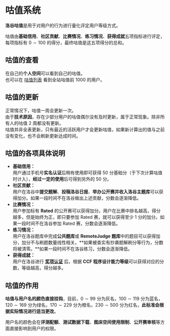 # 咕值系统

**洛谷咕值**是用于对用户的行为进行量化评定用户等级方式。

咕值由**基础信用**、**社区贡献**、**比赛情况**、**练习情况**、**获得成就**五项指标进行评定，每项指标有 $0 \sim 100$ 的得分，最终咕值是这五项得分的总和。

## 咕值的查看

在自己的**个人空间**可以看到自己的咕值。  
也可以在 [咕值列表](https://www.luogu.com.cn/ranking) 看到全站咕值前 $1000$ 的用户。

## 咕值的更新

正常情况下，咕值一周会更新一次。  
由于**技术原因**，存在少部分用户的咕值偶尔没有及时更新，属于正常现象。除非所有人的咕值 2 周都没有更新。  
咕值并非全表更新，只有最近的活跃用户才会更新咕值，如果新计算出的值与之前没有变化，也不会刷新更新达成时间。

## 咕值的各项具体说明

- **基础信用：**  
  用户通过手机号**实名认证**后稍有使用即可获得 $50$ 分基础分（于下次计算咕值时计入），**经过一定的使用**后可得到另外的 $50$ 分。
- **社区贡献：**  
  用户在洛谷中**提交题解**、**投稿洛谷日报**、**举办公开赛并收入洛谷主题库**可以获得加分。如果一段时间不在洛谷做出上述贡献，分数会逐渐降低。
- **比赛情况：**  
  用户参加标有 **Rated** 的公开赛可以获得加分。用户在比赛中排名越高，得分越多，但是始终为正，即只要参加 Rated 赛，就可以获得至少 $1$ 分的加分。如果一段时间不在洛谷参加 Rated 赛，分数会逐渐降低。
- **练习情况：**  
  用户在洛谷题库中完成**公共题库**或 **RemoteJudge 题库**中的题目可以获得加分，加分不与刷题数量线性相关。**如果被查实有抄袭题解刷分等行为，分数将被清零。**如果一段时间不在洛谷练习，分数会逐渐降低。
- **获得成就：**  
  用户在洛谷进行 **[奖项认证](./award-certify.md)** 后，根据 **CCF 程序设计能力等级**可以获得对应的分数，等级越高，得分越多。

## 咕值的作用

**咕值与用户名的颜色直接挂钩**，目前，$0 \sim 99$ 分为灰名，$100 \sim 119$ 分为蓝名，$120 \sim 169$ 分为绿名，$170 \sim 229$ 分为橙名，$230 \sim 500$ 分为红名，**此标准会根据实际情况进行适当更改**。

用户名的颜色会在**评测配额**、**测试数据下载**、**图床空间使用限制**、**公开赛审核**等方面直接影响到用户的权限。
